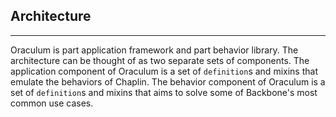 Architecture
------------
------------

Oraculum is part application framework and part behavior library. The architecture can be thought of as two separate sets of components.
The application component of Oraculum is a set of `definition`s and mixins that emulate the behaviors of Chaplin.
The behavior component of Oraculum is a set of `definition`s and mixins that aims to solve some of Backbone's most common use cases.
